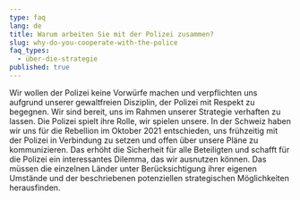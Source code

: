 ```yaml
---
type: faq
lang: de
title: Warum arbeiten Sie mit der Polizei zusammen?
slug: why-do-you-cooperate-with-the-police
faq_types:
  - über-die-strategie
published: true
---
```

Wir wollen der Polizei keine Vorwürfe machen und verpflichten uns aufgrund unserer gewaltfreien Disziplin, der Polizei mit Respekt zu begegnen. Wir sind bereit, uns im Rahmen unserer Strategie verhaften zu lassen. Die Polizei spielt ihre Rolle, wir spielen unsere. In der Schweiz haben wir uns für die Rebellion im Oktober 2021 entschieden, uns frühzeitig mit der Polizei in Verbindung zu setzen und offen über unsere Pläne zu kommunizieren. Das erhöht die Sicherheit für alle Beteiligten und schafft für die Polizei ein interessantes Dilemma, das wir ausnutzen können. Das müssen die einzelnen Länder unter Berücksichtigung ihrer eigenen Umstände und der beschriebenen potenziellen strategischen Möglichkeiten herausfinden.
